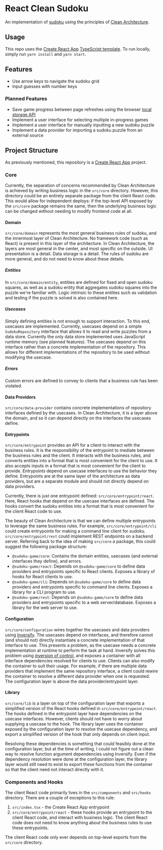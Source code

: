 # React Clean Sudoku

An implementation of [sudoku](https://en.wikipedia.org/wiki/Sudoku) using the principles of [Clean Architecture](https://blog.cleancoder.com/uncle-bob/2012/08/13/the-clean-architecture.html).

## Usage

This repo uses the [Create React App](https://create-react-app.dev/) [TypeScript template](https://create-react-app.dev/docs/adding-typescript/). To run locally, simply run `yarn install` and `yarn start`.

## Features

* Use arrow keys to navigate the sudoku grid
* Input guesses with number keys

### Planned Features

* Save game progress between page refreshes using the browser [local storage API](https://developer.mozilla.org/en-US/docs/Web/API/Window/localStorage)
* Implement a user interface for selecting multiple in-progress games
* Implement a user interface for manually inputting a new sudoku puzzle
* Implement a data provider for importing a sudoku puzzle from an external source

## Project Structure

As previously mentioned, this repository is a [Create React App](https://create-react-app.dev/) project.

### Core

Currently, the separation of concerns recommended by Clean Architecture is achieved by writing business logic in the `src/core` directory. However, this directory could be an entirely separate package from the client React code. This would allow for independent deploys: if the top-level API exposed by the `src/core` package remains the same, then the underlying business logic can be changed without needing to modify frontend code at all.

#### Domain

`src/core/domain` represents the most general business rules of sudoku, and the innermost layer of Clean Architecture. No framework code (such as React) is present in this layer of the architecture. In Clean Architecture, the layers are most general in the center, and most specific on the outside. UI presentation is a detail. Data storage is a detail. The rules of sudoku are more general, and do not need to know about these details.

##### Entities

In `src/core/domain/entity`, entities are defined for fixed and open sudoku squares, as well as a sudoku entity that aggregates sudoku squares into the puzzle we're familiar with. Logic intrinsic to these entities such as validation and testing if the puzzle is solved is also contained here.

##### Usecases

Simply defining entities is not enough to support interaction. To this end, usecases are implemented. Currently, usecases depend on a simple `SudokuRepository` interface that allows it to read and write puzzles from a data store. Currently the only data store implemented uses JavaScript runtime memory (see planned features). The usecases depend on this interface rather than a concrete implementation of the repository. This allows for different implementations of the repository to be used without modifying the usecase.

##### Errors

Custom errors are defined to convey to clients that a business rule has been violated.

#### Data Providers

`src/core/data-provider` contains concrete implementations of repository interfaces defined by the usecases. In Clean Architecture, it is a layer above the domain, and so it can depend directly on the interfaces the usecases define.

#### Entrypoints

`src/core/entrypoint` provides an API for a client to interact with the business rules. It is the responsibility of the entrypoint to mediate between the business rules and the client. It interacts with the business rules, and converts entities into a format that is most convenient for the client to use. It also accepts inputs in a format that is most convenient for the client to provide. Entrypoints depend on usecase interfaces to use the behavior they define. Entrypoints are at the same layer of the architecture as data providers, but are a separate module and should not directly depend on data providers.

Currently, there is just one entrypoint defined: `src/core/entrypoint/react`. Here, React hooks that depend on the usecase interfaces are defined. The hooks convert the sudoku entities into a format that is most convenient for the client React code to use.

The beauty of Clean Architecture is that we can define multiple entrypoints to leverage the same business rules. For example, `src/core/entrypoint/cli` could create entrypoints for making a command line client for sudoku. `src/core/entrypoint/rest` could implement REST endpoints on a backend server. Referring back to the idea of making `src/core` a package, this could suggest the following package structure:

* `@sudoku-game/core`: Contains the domain entities, usecases (and external interfaces they define), and errors.
* `@sudoku-game/react`: Depends on `@sudoku-game/core` to define data providers and entrypoints specific to React clients. Exposes a library of hooks for React clients to use.
* `@sudoku-game/cli`: Depends on `@sudoku-game/core` to define data providers and entrypoints specific to command line clients. Exposes a library for a CLI program to use.
* `@sudoku-game/rest`: Depends on `@sudoku-game/core` to define data providers and entrypoints specific to a web server/database. Exposes a library for the web server to use.

#### Configuration

`src/core/configuration` wires together the usecases and data providers using [Inversify](https://inversify.io/). The usecases depend on interfaces, and therefore cannot (and should not) directly instantiate a concrete implementation of that interface to use. This presents a problem, as the usecase needs a concrete implementation at runtime to perform the task at hand. Inversify solves this problem using [inversion of control](https://en.wikipedia.org/wiki/Inversion_of_control), and exposes a container with all interface dependencies resolved for clients to use. Clients can also modify the container to suit their usage. For example, if there are multiple data providers that implement the same repository interface, a client could rewire the container to resolve a different data provider when one is requested. The configuration layer is above the data provider/entrypoint layer.

#### Library

`src/core/lib` is a layer on top of the configuration layer that exports a simplified version of the React hooks defined in `src/core/entrypoint/react`. The hooks defined in the entrypoint layer have dependencies on the usecase interfaces. However, clients should not have to worry about supplying a usecase to the hook. The library layer uses the container exposed by the configuration layer to resolve the usecase dependency, and export a simplified version of the hook that only depends on client input.

Resolving these dependencies is something that could feasibly done at the configuration layer, but at the time of writing, I could not figure out a clean way to resolve function argument dependencies using Inversify. Even if the dependency resolution were done at the configuration layer, the library layer would still need to exist to export these functions from the container so that the client need not interact directly with it.

### Components and Hooks 

The client React code primarily lives in the `src/components` and `src/hooks` directory. There are a couple of exceptions to this rule:

1. `src/index.tsx` - the Create React App entrypoint
2. `src/core/entrypoint/react` - these hooks provide an entrypoint to the client React code, and interact with business logic. The client React code does not need to know anything about the business rules to use these entrypoints.

The client React code only ever depends on top-level exports from the `src/core` directory.
